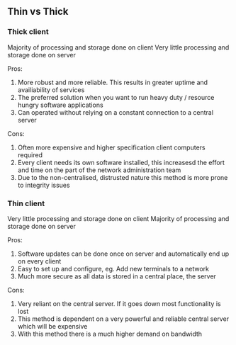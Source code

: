 ## Thin vs Thick

### Thick client
Majority of processing and storage done on client
Very little processing and storage done on server

Pros:
1. More robust and more reliable. This results in greater uptime and availiability of services
2. The preferred solution when you want to run heavy duty / resource hungry software applications
3. Can operated without relying on a constant connection to a central server

Cons:
1. Often more expensive and higher specification client computers required
2. Every client needs its own software installed, this increasesd the effort and time on the part of the network administration team
3. Due to the non-centralised, distrusted nature this method is more prone to integrity issues

### Thin client
Very little processing and storage done on client
Majority of processing and storage done on server

Pros:
1. Software updates can be done once on server and automatically end up on every client
2. Easy to set up and configure, eg. Add new terminals to a network
3. Much more secure as all data is stored in a central place, the server

Cons:
1. Very reliant on the central server. If it goes down most functionality is lost
2. This method is dependent on a very powerful and reliable central server which will be expensive
3. With this method there is a much higher demand on bandwidth